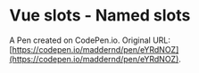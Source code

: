# Vue slots - Named slots

A Pen created on CodePen.io. Original URL: [https://codepen.io/maddernd/pen/eYRdNOZ](https://codepen.io/maddernd/pen/eYRdNOZ).



